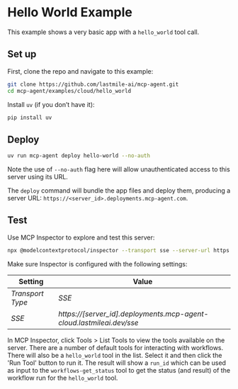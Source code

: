 # Hello World Example

This example shows a very basic app with a `hello_world` tool call.

## Set up

First, clone the repo and navigate to this example:

```bash
git clone https://github.com/lastmile-ai/mcp-agent.git
cd mcp-agent/examples/cloud/hello_world
```

Install `uv` (if you don’t have it):

```bash
pip install uv
```

## Deploy

```bash
uv run mcp-agent deploy hello-world --no-auth
```

Note the use of `--no-auth` flag here will allow unauthenticated access to this server using its URL.

The `deploy` command will bundle the app files and deploy them, producing a server URL:
`https://<server_id>.deployments.mcp-agent.com`.

## Test

Use MCP Inspector to explore and test this server:

```bash
npx @modelcontextprotocol/inspector --transport sse --server-url https://<server_id>.deployments.mcp-agent.com/sse
```

Make sure Inspector is configured with the following settings:

| Setting          | Value                                                                |
| ---------------- | -------------------------------------------------------------------- |
| _Transport Type_ | _SSE_                                                                |
| _SSE_            | _https://[server_id].deployments.mcp-agent-cloud.lastmileai.dev/sse_ |

In MCP Inspector, click Tools > List Tools to view the tools available on the server.
There are a number of default tools for interacting with workflows. There will also be a `hello_world` tool in the list. Select it and then click the 'Run Tool' button to run it. The result will show a `run_id` which can be used as input to the `workflows-get_status` tool to get the status (and result) of the workflow run for the `hello_world` tool.

